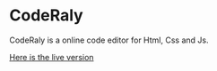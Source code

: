 # CodeRaly

CodeRaly is a online code editor for Html, Css and Js.

[Here is the live version](https://ralymuhif.github.io/CodeRaly/ "CodeRaly")
